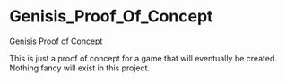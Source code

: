 Genisis_Proof_Of_Concept
========================

Genisis Proof of Concept


This is just a proof of concept for a game that will eventually be created. Nothing fancy will exist in this project.
